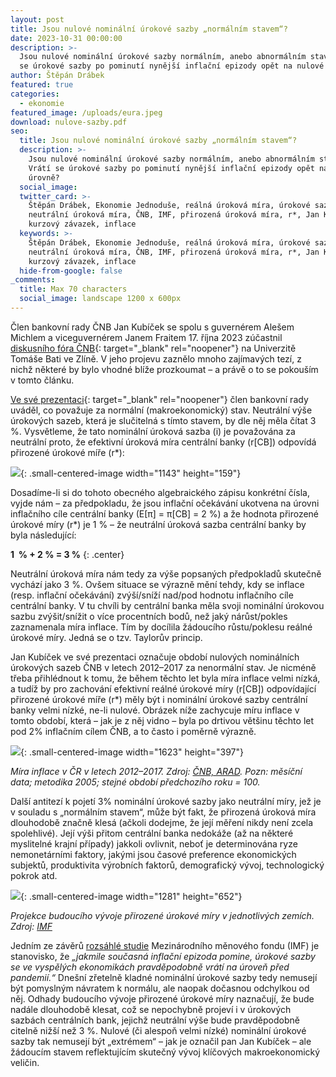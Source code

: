 ```yaml
---
layout: post
title: Jsou nulové nominální úrokové sazby „normálním stavem“?
date: 2023-10-31 00:00:00
description: >-
  Jsou nulové nominální úrokové sazby normálním, anebo abnormálním stavem? Vrátí
  se úrokové sazby po pominutí nynější inflační epizody opět na nulové úrovně?
author: Štěpán Drábek
featured: true
categories:
  - ekonomie
featured_image: /uploads/eura.jpeg
download: nulove-sazby.pdf
seo:
  title: Jsou nulové nominální úrokové sazby „normálním stavem“?
  description: >-
    Jsou nulové nominální úrokové sazby normálním, anebo abnormálním stavem?
    Vrátí se úrokové sazby po pominutí nynější inflační epizody opět na nulové
    úrovně?
  social_image:
  twitter_card: >-
    Štěpán Drábek, Ekonomie Jednoduše, reálná úroková míra, úrokové sazby,
    neutrální úroková míra, ČNB, IMF, přirozená úroková míra, r*, Jan Kubíček,
    kurzový závazek, inflace
  keywords: >-
    Štěpán Drábek, Ekonomie Jednoduše, reálná úroková míra, úrokové sazby,
    neutrální úroková míra, ČNB, IMF, přirozená úroková míra, r*, Jan Kubíček,
    kurzový závazek, inflace
  hide-from-google: false
_comments:
  title: Max 70 characters
  social_image: landscape 1200 x 600px
---
```

Člen bankovní rady ČNB Jan Kubíček se spolu s guvernérem Alešem Michlem a viceguvernérem Janem Fraitem 17. října 2023 zúčastnil [diskusního fóra ČNB](https://www.cnb.cz/cs/verejnost/servis-pro-media/audio-video/Diskusni-forum-CNB-naUniverzite-Tomase-Bati-veZline-00001/){: target="_blank" rel="noopener"} na Univerzitě Tomáše Bati ve Zlíně. V jeho projevu zaznělo mnoho zajímavých tezí, z nichž některé by bylo vhodné blíže prozkoumat – a právě o to se pokouším v tomto článku.

[Ve své prezentaci](https://www.cnb.cz/export/sites/cnb/cs/verejnost/.galleries/pro_media/konference_projevy/vystoupeni_projevy/download/20231017_kubicek_diskusni_forum_zlin.pdf){: target="_blank" rel="noopener"} člen bankovní rady uváděl, co považuje za normální (makroekonomický) stav. Neutrální výše úrokových sazeb, která je slučitelná s tímto stavem, by dle něj měla čítat 3 %. Vysvětleme, že tato nominální úroková sazba (i) je považována za neutrální proto, že efektivní úroková míra centrální banky (r\[CB\]) odpovídá přirozené úrokové míře (r\*):

![](blob:https://app.cloudcannon.com/0ed7379b-c823-4d42-978d-2c568d0fb83e){: .small-centered-image width="1143" height="159"}

Dosadíme-li si do tohoto obecného algebraického zápisu konkrétní čísla, vyjde nám – za předpokladu, že jsou inflační očekávání ukotvena na úrovni inflačního cíle centrální banky (E\[π\] = π\[CB\] = 2 %) a že hodnota přirozené úrokové míry (r\*) je 1 % – že neutrální úroková sazba centrální banky by byla následující:

**1 &nbsp;% + 2 % = 3 %**
{: .center}

Neutrální úroková míra nám tedy za výše popsaných předpokladů skutečně vychází jako 3 %. Ovšem situace se výrazně mění tehdy, kdy se inflace (resp. inflační očekávání) zvýší/sníží nad/pod hodnotu inflačního cíle centrální banky. V tu chvíli by centrální banka měla svoji nominální úrokovou sazbu zvýšit/snížit o více procentních bodů, než jaký nárůst/pokles zaznamenala míra inflace. Tím by docílila žádoucího růstu/poklesu reálné úrokové míry. Jedná se o tzv. Taylorův princip.

Jan Kubíček ve své prezentaci označuje období nulových nominálních úrokových sazeb ČNB v letech 2012–2017 za nenormální stav. Je nicméně třeba přihlédnout k tomu, že během těchto let byla míra inflace velmi nízká, a tudíž by pro zachování efektivní reálné úrokové míry (r\[CB\]) odpovídající přirozené úrokové míře (r\*) měly být i nominální úrokové sazby centrální banky velmi nízké, ne-li nulové. Obrázek níže zachycuje míru inflace v tomto období, která – jak je z něj vidno – byla po drtivou většinu těchto let pod 2% inflačním cílem ČNB, a to často i poměrně výrazně.

![](blob:https://app.cloudcannon.com/defc99ea-49c9-40dd-97c3-ec60739d5605){: .small-centered-image width="1623" height="397"}

*Míra inflace v ČR v letech 2012–2017. Zdroj:* [*ČNB, ARAD*](https://www.cnb.cz/arad/#/cs/indicators)*. Pozn: měsíční data; metodika 2005; stejné období předchozího roku = 100.*

Další antitezí k pojetí 3% nominální úrokové sazby jako neutrální míry, jež je v souladu s „normálním stavem“, může být fakt, že přirozená úroková míra dlouhodobě značně klesá (ačkoli dodejme, že její měření nikdy není zcela spolehlivé). Její výši přitom centrální banka nedokáže (až na některé myslitelné krajní případy) jakkoli ovlivnit, neboť je determinována ryze nemonetárními faktory, jakými jsou časové preference ekonomických subjektů, produktivita výrobních faktorů, demografický vývoj, technologický pokrok atd.

![](blob:https://app.cloudcannon.com/823f2eb8-edd3-49d1-b26d-d735ca7ae890){: .small-centered-image width="1281" height="652"}

*Projekce budoucího vývoje přirozené úrokové míry v jednotlivých zemích. Zdroj:* [*IMF*](https://www.imf.org/-/media/Files/Publications/WEO/2023/April/English/text.ashx)

Jedním ze závěrů [rozsáhlé studie](https://www.imf.org/-/media/Files/Publications/WEO/2023/April/English/text.ashx) Mezinárodního měnového fondu (IMF) je stanovisko, že *„jakmile současná inflační epizoda pomine, úrokové sazby se ve vyspělých ekonomikách pravděpodobně vrátí na úroveň před pandemií.“* Dnešní zřetelně kladné nominální úrokové sazby tedy nemusejí být pomyslným návratem k normálu, ale naopak dočasnou odchylkou od něj. Odhady budoucího vývoje přirozené úrokové míry naznačují, že bude nadále dlouhodobě klesat, což se nepochybně projeví i v úrokových sazbách centrálních bank, jejichž neutrální výše bude pravděpodobně citelně nižší než 3 %. Nulové (či alespoň velmi nízké) nominální úrokové sazby tak nemusejí být „extrémem“ – jak je označil pan Jan Kubíček – ale žádoucím stavem reflektujícím skutečný vývoj klíčových makroekonomický veličin.